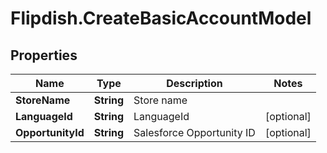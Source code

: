 # Flipdish.CreateBasicAccountModel

## Properties
Name | Type | Description | Notes
------------ | ------------- | ------------- | -------------
**StoreName** | **String** | Store name | 
**LanguageId** | **String** | LanguageId | [optional] 
**OpportunityId** | **String** | Salesforce Opportunity ID | [optional] 


